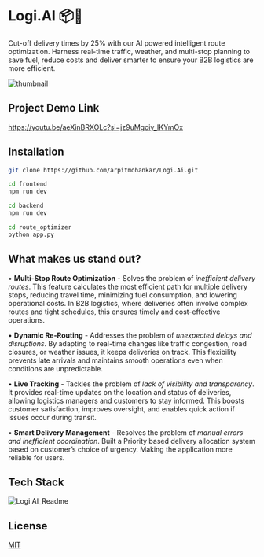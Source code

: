 # Logi.AI 📦🚚

Cut-off delivery times by 25% with our AI powered intelligent route optimization. Harness real-time traffic, weather, 
and multi-stop planning to save fuel, reduce costs and deliver smarter to ensure your B2B logistics are more efficient.

![thumbnail](https://github.com/user-attachments/assets/4b006b9a-62b7-48dd-bf0d-05423e563d77)


## Project Demo Link
https://youtu.be/aeXinBRXOLc?si=jz9uMgoiy_IKYmOx

## Installation

```bash
git clone https://github.com/arpitmohankar/Logi.Ai.git
```
 
```bash
cd frontend
npm run dev
```

```bash
cd backend
npm run dev
```
```bash
cd route_optimizer
python app.py
```



## What makes us stand out?
• **Multi-Stop Route Optimization** - Solves the problem of *inefficient delivery routes*. This feature calculates the most efficient path for multiple delivery stops, reducing travel time, minimizing fuel consumption, and lowering operational costs. In B2B logistics, where deliveries often involve complex routes and tight schedules, this ensures timely and cost-effective operations.

•	**Dynamic Re-Routing** -  Addresses the problem of *unexpected delays and disruptions*. By adapting to real-time changes like traffic congestion, road closures, or weather issues, it keeps deliveries on track. This flexibility prevents late arrivals and maintains smooth operations even when conditions are unpredictable.

•	**Live Tracking** - Tackles the problem of *lack of visibility and transparency*. It provides real-time updates on the location and status of deliveries, allowing logistics managers and customers to stay informed. This boosts customer satisfaction, improves oversight, and enables quick action if issues occur during transit.

•	**Smart Delivery Management** - Resolves the problem of *manual errors and inefficient coordination*. Built a Priority based delivery allocation system based on customer’s choice of urgency. Making the application more reliable for users.

## Tech Stack
![Logi AI_Readme](https://github.com/user-attachments/assets/de716c23-9d93-4c03-9adc-d2bfa5c7939a)


## License

[MIT](https://choosealicense.com/licenses/mit/)
